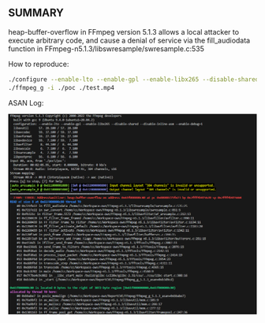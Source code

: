 ## SUMMARY

heap-buffer-overflow in FFmpeg version 5.1.3 allows a local attacker to execute arbitrary code, and cause a denial of service via the fill_audiodata function in FFmpeg-n5.1.3/libswresample/swresample.c:535

How to reproduce:

```bash
./configure --enable-lto --enable-gpl --enable-libx265 --disable-shared --disable-inline-asm --enable-debug=1
./ffmpeg_g -i ./poc ./test.mp4
```

ASAN Log:

![alt text](assets/image.png)